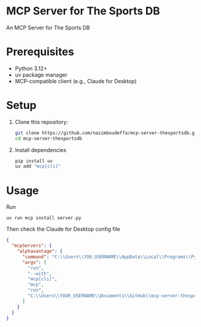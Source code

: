 # MCP Server for The Sports DB

An MCP Server for The Sports DB

# Prerequisites

- Python 3.12+
- uv package manager
- MCP-compatible client (e.g., Claude for Desktop)

# Setup

1. Clone this repository:
   ```bash
   git clone https://github.com/nazimboudeffa/mcp-server-thesportsdb.git
   cd mcp-server-thesportsdb
   ```

2. Install dependencies
    ```bash
    pip install uv
    uv add "mcp[cli]"
    ```

# Usage

Run

`uv run mcp install server.py`

Then check the Claude for Desktop config file

```json
{
  "mcpServers": {
    "alphavantage": {
      "command": "C:\\Users\\YOU_USERNAME\\AppData\\Local\\Programs\\Python\\Python313\\Scripts\\uv.EXE",
      "args": [
        "run",
        "--with",
        "mcp[cli]",
        "mcp",
        "run",
        "C:\\Users\\YOUR_USERNAME\\Documents\\GitHub\\mcp-server-thesportsdb\\server.py"
      ]
    }
  }
}
```